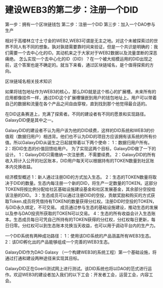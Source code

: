 # 建设WEB3的第二步：注册一个DID
第一步：拥有一个区块链钱包
第二步：注册一个DID
第三步：加入一个DAO参与生产

相对于高楼林立寸土寸金的WEB2,WEB3可谓是无主之地。对这个未被探索过的世界不同人有不同的想象。孰对孰错需要靠时间来验证，但是一个共识是明确的：我们需要一个去中心化的ID。其动机来之于大家对于WEB2数据以及流量垄断的深恶痛绝。
怎么实现一个去中心化的ID（DID）？在一个被大规模运用的DID出现之前，这个答案也是不确定的。就当下来看，通过区块链域名，是个值得探索的方向。

区块链域名相关技术知识

如果将钱包地址作为WEB3的核心，那么DID就是这个核心的扩展槽。未来所有的应用都像挂件一样，通过DID这个扩展槽镶嵌到用户的钱包地址上。用户可以带着自己的数据和流量在各个产品之间自由穿梭，直到找到那个他觉得最合适的。

在DID这条赛道上，充满了探索者。不同的建设者有不同的愿景和实现路径。GalaxyDID便是其中之一。



GalaxyDID的建设者不认为用户该为他的DID续费，这样的DID系统和WEB3的价值观（数据归用户）相违背。他们也不认为DID的项目方应该拥有该系统的所有价值。所以GalaxyDID从诞生之日起就带着以下两个使命：
1：数据归用户所有。
2：将DID生态的价值回馈给用户。
为了实现这两个目标，GalaxyDID做了一下的设计。
1：GalaxyDID只需缴纳一次注册费，不需要续费。
2：GalaxyDID的所有收入将计入公开的社区账本，DID用户每天可以根据持有的TOKEN数量到社区账本内兑换收益。

经济模型概述
1：新人通过注册DID的方式加入生态。
2：生态的TOKEN数量将取决于DID的数量。生态内每注册一个新的DID，将生产一定数量的TOKEN。这部分TOKEN将按比例分配给社区基础设施建设基金和社区发展基金，其余部分空投给该注册的DID。
3：生态成员可以通过注册DID的空投，贡献奖励和购买的方式获取Token.成员将凭借持有TOKEN的数量获得分红权。注册DID时空投的TOKEN，与DID永久绑定，不可交易。
成员通过参与生态的基础设施建设，推动生态的发展以及参与DAO投资所获取的TOKEN可以交易。
4：生态的所有收益会计入生态账本。生态成员每日可凭自己所持有的TOKEN获得的分红权，分红权每日更新，每日归零。分红权可以到生态账本兑换当天收益，也可以用于调动平台内的生产力。

一个DID系统有两种成功路径：
1：使用该DID系统的产品涵盖所有WEB3生态。
2：该DID孵化出的产品能够组成一个完善的WEB3生态。

GalaxyDID作为DAO Galaxy （一个构建WEB3的系统工程）第一个基础设施，将通过打通和建设两种途径来实现其目标。

GalaxyDID正在Goerli测试网上进行测试。该DID系统也将以DAO的范式进行运作。欢迎WEB3的建设者加入我们的以下工会：开发者工会，运营工会，内容工会。

